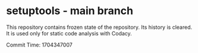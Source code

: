 # setuptools - main branch

This repository contains frozen state of the repository.
Its history is cleared. It is used only for static code
analysis with Codacy.

Commit Time: 1704347007